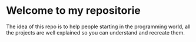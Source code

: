 # Welcome to my repositorie 
The idea of this repo is to help people starting in the programming world, all the projects are well explained so you can understand and recreate them. 
